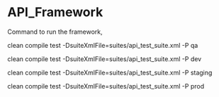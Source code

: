 # API_Framework

Command to run the framework,

clean compile test -DsuiteXmlFile=suites/api_test_suite.xml -P qa

clean compile test -DsuiteXmlFile=suites/api_test_suite.xml -P dev

clean compile test -DsuiteXmlFile=suites/api_test_suite.xml -P staging

clean compile test -DsuiteXmlFile=suites/api_test_suite.xml -P prod

